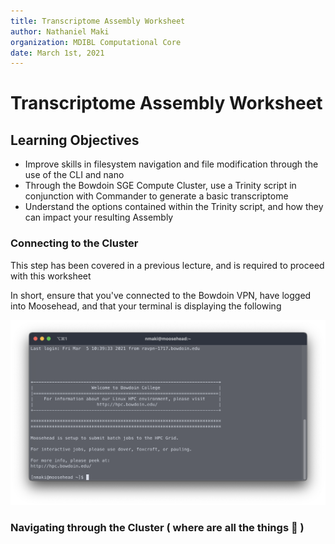 ```yaml
---
title: Transcriptome Assembly Worksheet
author: Nathaniel Maki
organization: MDIBL Computational Core
date: March 1st, 2021
---
```


# Transcriptome Assembly Worksheet

## Learning Objectives
* Improve skills in filesystem navigation and file modification through the use of the CLI and nano
* Through the Bowdoin SGE Compute Cluster, use a Trinity script in conjunction with Commander to generate a basic transcriptome
* Understand the options contained within the Trinity script, and how they can impact your resulting Assembly

### Connecting to the Cluster

This step has been covered in a previous lecture, and is required to proceed with this worksheet

In short, ensure that you've connected to the Bowdoin VPN, have logged into Moosehead, and that your terminal is displaying the following

<img src="./assembly_worksheet_img/img1.png" width="800">

### Navigating through the Cluster ( where are all the things :thinking: )